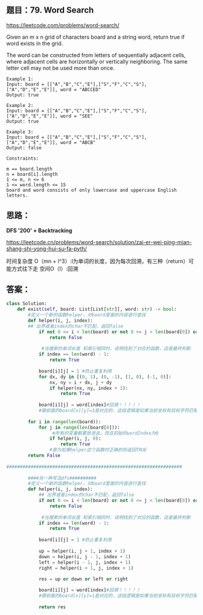 ## 题目：79. Word Search
https://leetcode.com/problems/word-search/

Given an m x n grid of characters board and a string word, return true if word exists in the grid.

The word can be constructed from letters of sequentially adjacent cells, where adjacent cells are horizontally or vertically neighboring. The same letter cell may not be used more than once.

``` 
Example 1:
Input: board = [["A","B","C","E"],["S","F","C","S"],["A","D","E","E"]], word = "ABCCED"
Output: true

Example 2:
Input: board = [["A","B","C","E"],["S","F","C","S"],["A","D","E","E"]], word = "SEE"
Output: true

Example 3:
Input: board = [["A","B","C","E"],["S","F","C","S"],["A","D","E","E"]], word = "ABCB"
Output: false

Constraints:

m == board.length
n = board[i].length
1 <= m, n <= 6
1 <= word.length <= 15
board and word consists of only lowercase and uppercase English letters.
```
## 思路：
**DFS '200' + Backtracking**

https://leetcode.cn/problems/word-search/solution/zai-er-wei-ping-mian-shang-shi-yong-hui-su-fa-pyth/

时间复杂度 O（mn + l^3）:l为单词的长度，因为每次回溯，有三种（return）可能方式往下走
空间O（l）:回溯

## 答案：
```python
class Solution:
    def exist(self, board: List[List[str]], word: str) -> bool:
        #定义一个新的函数helper，对board里面的内容进行查找
        def helper(i, j, index):
        ## 出界或者index的char不匹配，返回false
            if not 0 <= i < len(board) or not 0 <= j < len(board[0]) or word[index] != board[i][j]:
                return False
    
             #当搜索的单词长度 和索引相同时，说明找到了对应的函数，这是最终判断
            if index == len(word) - 1:
                return True
            
            board[i][j] = 1 #防止重复利用
            for dx, dy in [(0, 1), (0, -1), (1, 0), (-1, 0)]:
                nx, ny = i + dx, j + dy
                if helper(nx, ny, index + 1):
                    return True
            
            board[i][j] = word[index]#回溯！！！！！
            #跟前面的board[x][y]=1是对应的，这段逻辑是如果当前坐标和目标字符匹配，则需要对其周边的节点进行匹配，这时候需要先将已经匹配的坐标设置为已检测的状态，避免反过来再检测。如
        
        for i in range(len(board)):
            for j in range(len(board[0])):
                 #所有的变量都要放进去，而且初始的wordIndex为0
                if helper(i, j, 0):
                    return True
                #意为如果helper这个函数时正确的则返回TRUE
        return False
        
#################################################################              
            
        ####另一种写法dfs##########
        #定义一个新的函数helper，对board里面的内容进行查找
        def helper(i, j, index):
            ## 出界或者index的char不匹配，返回false
            if not 0 <= i < len(board) or not 0 <= j < len(board[0]) or word[index] != board[i][j]:
                return False
    
             #当搜索的单词长度 和索引相同时，说明找到了对应的函数，这是最终判断
            if index == len(word) - 1:
                return True
            
            board[i][j] = 1 #防止重复利用
            
            up = helper(i, j + 1, index + 1)
            down = helper(i, j - 1, index + 1)
            left = helper(i - 1, j, index + 1)
            right = helper(i + 1, j, index + 1)
            
            res = up or down or left or right

            board[i][j] = word[index]#回溯！！！！！
            #跟前面的board[x][y]=1是对应的，这段逻辑是如果当前坐标和目标字符匹配，则需要对其周边的节点进行匹配，这时候需要先将已经匹配的坐标设置为已检测的状态，避免反过来再检测。如果周边节点都检测一遍都为false了，再将匹配的节点还原，接着到下一个节点比较。
            
            return res            
 
```
